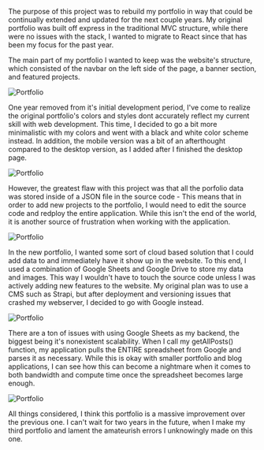 The purpose of this project was to rebuild my portfolio in way that could be continually extended and updated for the next couple years. My original portfolio was built off express in the traditional MVC structure, while there were no issues with the stack, I wanted to migrate to React since that has been my focus for the past year.

The main part of my portfolio I wanted to keep was the website's structure, which consisted of the navbar on the left side of the page, a banner section, and featured projects.

![Portfolio](https://drive.google.com/uc?export=view&id=1Pwb_8rv7WLNakEo2Ps6H2JUi9zC9gzOB)

One year removed from it's initial development period, I've come to realize the original portfolio's colors and styles dont accurately reflect my current skill with web development. This time, I decided to go a bit more minimalistic with my colors and went with a black and white color scheme instead. In addition, the mobile version was a bit of an afterthought compared to the desktop version, as I added after I finished the desktop page.

![Portfolio](https://drive.google.com/uc?export=view&id=1Lk0nfv-NgYKnuUdCiE0RjlZVQ8JoWiI1)

However, the greatest flaw with this project was that all the porfolio data was stored inside of a JSON file in the source code - This means that in order to add new projects to the portfolio, I would need to edit the source code and redploy the entire application. While this isn't the end of the world, it is another source of frustration when working with the application. 

![Portfolio](https://drive.google.com/uc?export=view&id=1zuYM4kFz_mjspnxUb2K_kVLMZJ4LsJj7)

In the new portfolio, I wanted some sort of cloud based solution that I could add data to and immediately have it show up in the website. To this end, I used a combination of Google Sheets and Google Drive to store my data and images. This way I wouldn't have to touch the source code unless I was actively adding new features to the website. My original plan was to use a CMS such as Strapi, but after deployment and versioning issues that crashed my webserver, I decided to go with Google instead.

![Portfolio](https://drive.google.com/uc?export=view&id=1tHr3gz5QE199VbNTtdvoCU8ABrIFI4gS)

There are a ton of issues with using Google Sheets as my backend, the biggest being it's nonexistent scalability. When I call my getAllPosts() function, my application pulls the ENTIRE spreadsheet from Google and parses it as necessary. While this is okay with smaller portfolio and blog applications, I can see how this can become a nightmare when it comes to both bandwidth and compute time once the spreadsheet becomes large enough.

![Portfolio](https://drive.google.com/uc?export=view&id=1lXLyLWF6lAWyr9FHKrYraVpcgTMt7b_H)

All things considered, I think this portfolio is a massive improvement over the previous one. I can't wait for two years in the future, when I make my third portfolio and lament the amateurish errors I unknowingly made on this one.